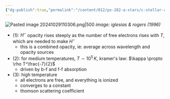 ```yaml
---
{"dg-publish":true,"permalink":"/content/012/px-282-a-stars/c-stellar-atmosphere/c5-14-stellar-atmospheres/px-282-c10g-combined-opacity/","created":"2024-11-25T10:50:32.000+00:00","updated":"2024-12-06T17:03:39.319+00:00"}
---
```


![Pasted image 20241029110306.png|500](/img/user/pics/Pasted%20image%2020241029110306.png)
*image: iglesias & rogers (1996)*

- $(1):$ $H^{-}$ opacity rises steeply as the number of free electrons rises with $T$, which are needed to make $H^{-}$
	- this is a combined opacity, ie:  average across wavelength and opacity sources
- $(2):$ for medium temperatures, $T\sim10^{5}\,K$, kramer's law: $\kappa \propto \rho T^\frac{-7}{2}$ 
	- driven by b-f and f-f absorption
- $(3):$ high temperature
	- all electrons are free, and everything is ionized
	- converges to a constant
	- thomson scattering coefficient
